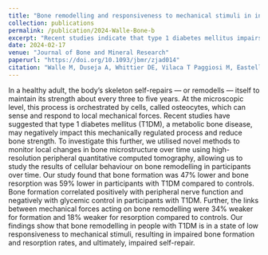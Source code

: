 ```yaml
---
title: "Bone remodelling and responsiveness to mechanical stimuli in individuals with type 1 diabetes mellitus."
collection: publications
permalink: /publication/2024-Walle-Bone-b
excerpt: "Recent studies indicate that type 1 diabetes mellitus impairs bone remodeling by reducing the skeleton's responsiveness to mechanical stimuli, leading to significantly lower bone formation and resorption rates compared to healthy controls."
date: 2024-02-17
venue: "Journal of Bone and Mineral Research"
paperurl: "https://doi.org/10.1093/jbmr/zjad014"
citation: "Walle M, Duseja A, Whittier DE, Vilaca T Paggiosi M, Eastell R, Müller R, Collins CJ.  Bone remodelling and responsiveness to mechanical stimuli in individuals with type 1 diabetes mellitus. Journal of Bone and Mineral Research"
---
```


In a healthy adult, the body’s skeleton self-repairs — or remodells — itself to maintain its strength about every three to five years. At the microscopic level, this process is orchestrated by cells, called osteocytes, which can sense and respond to local mechanical forces. Recent studies have suggested that type 1 diabetes mellitus (T1DM), a metabolic bone disease, may negatively impact this mechanically regulated process and reduce bone strength. To investigate this further, we utilised novel methods to monitor local changes in bone microstructure over time using high-resolution peripheral quantitative computed tomography, allowing us to study the results of cellular behaviour on bone remodelling in participants over time. Our study found that bone formation was 47% lower and bone resorption was 59% lower in participants with T1DM compared to controls. Bone formation correlated positively with peripheral nerve function and negatively with glycemic control in participants with T1DM. Further, the links between mechanical forces acting on bone remodelling were 34% weaker for formation and 18% weaker for resorption compared to controls. Our findings show that bone remodelling in people with T1DM is in a state of low responsiveness to mechanical stimuli, resulting in impaired bone formation and resorption rates, and ultimately, impaired self-repair.

